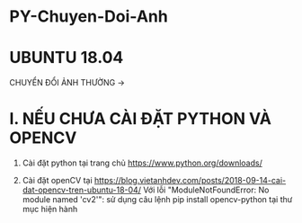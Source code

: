 # PY-Chuyen-Doi-Anh

# UBUNTU 18.04 #
CHUYỂN ĐỔI ẢNH THƯỜNG -> 

# I. NẾU CHƯA CÀI ĐẶT PYTHON VÀ OPENCV

1. Cài đặt python tại trang chủ https://www.python.org/downloads/

2. Cài đặt openCV tại https://blog.vietanhdev.com/posts/2018-09-14-cai-dat-opencv-tren-ubuntu-18-04/
   Với lỗi "ModuleNotFoundError: No module named 'cv2'": sử dụng câu lệnh pip install opencv-python tại thư mục hiện hành


